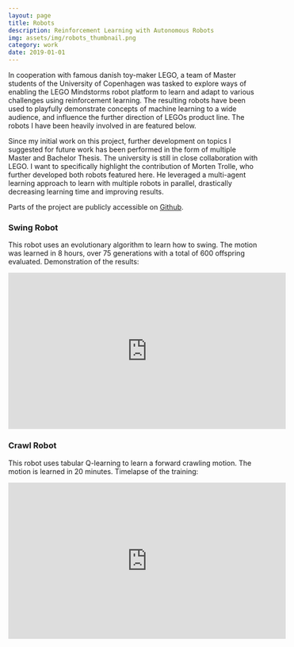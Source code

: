 ```yaml
---
layout: page
title: Robots
description: Reinforcement Learning with Autonomous Robots
img: assets/img/robots_thumbnail.png
category: work
date: 2019-01-01
---
```


In cooperation with famous danish toy-maker LEGO, a team of Master students of the University of Copenhagen was tasked to explore ways of enabling the LEGO Mindstorms robot platform to learn and adapt to various challenges using reinforcement learning. The resulting robots have been used to playfully demonstrate concepts of machine learning to a wide audience, and influence the further direction of LEGOs product line. The robots I have been heavily involved in are featured below.

Since my initial work on this project, further development on topics I suggested for future work has been performed in the form of multiple Master and Bachelor Thesis. The university is still in close collaboration with LEGO. I want to specifically highlight the contribution of Morten Trolle, who further developed both robots featured here. He leveraged a multi-agent learning approach to learn with multiple robots in parallel, drastically decreasing learning time and improving results.

Parts of the project are publicly accessible on <a href="https://github.com/SteffenCzolbe/LEGO-machine-learning">Github</a>.

### Swing Robot

This robot uses an evolutionary algorithm to learn how to swing. The motion was learned in 8 hours, over 75 generations with a total of 600 offspring evaluated. Demonstration of the results:

<iframe width="560" height="315" src="https://www.youtube.com/embed/6yY9P5vG-nA" title="YouTube video player" frameborder="0" allow="accelerometer; autoplay; clipboard-write; encrypted-media; gyroscope; picture-in-picture" allowfullscreen></iframe>

### Crawl Robot

This robot uses tabular Q-learning to learn a forward crawling motion. The motion is learned in 20 minutes. Timelapse of the training:

<iframe width="560" height="315" src="https://www.youtube.com/embed/NUTv-oNWEYo" title="YouTube video player" frameborder="0" allow="accelerometer; autoplay; clipboard-write; encrypted-media; gyroscope; picture-in-picture" allowfullscreen></iframe>
